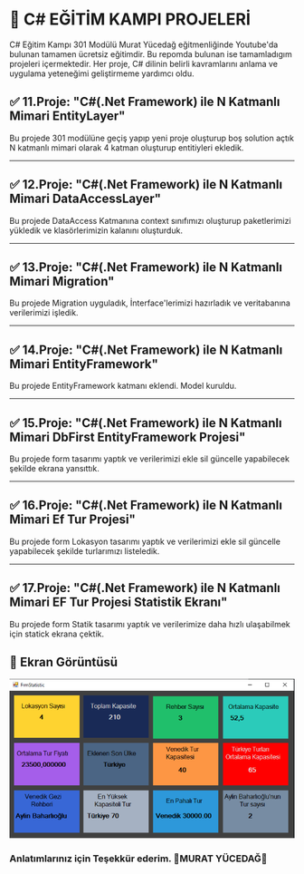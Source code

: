 # 🚀 C# EĞİTİM KAMPI PROJELERİ

C# Eğitim Kampı 301 Modülü Murat Yücedağ eğitmenliğinde Youtube'da bulunan tamamen ücretsiz eğitimdir. Bu repomda bulunan ise tamamladıgım projeleri içermektedir. Her proje, C# dilinin belirli kavramlarını anlama ve uygulama yeteneğimi geliştirmeme yardımcı oldu.

## ✅ 11.Proje: "C#(.Net Framework) ile N Katmanlı Mimari EntityLayer"
Bu projede 301 modülüne geçiş yapıp yeni proje oluşturup boş solution açtık N katmanlı mimari olarak 4 katman oluşturup entitiyleri ekledik.
***

## ✅ 12.Proje: "C#(.Net Framework) ile N Katmanlı Mimari DataAccessLayer"
Bu projede DataAccess Katmanına context sınıfımızı oluşturup paketlerimizi yükledik ve klasörlerimizin kalanını oluşturduk.
***

## ✅ 13.Proje: "C#(.Net Framework) ile N Katmanlı Mimari Migration"
Bu projede Migration uyguladık, İnterface'lerimizi hazırladık ve veritabanına verilerimizi işledik.
***

## ✅ 14.Proje: "C#(.Net Framework) ile N Katmanlı Mimari EntityFramework"
Bu projede EntityFramework katmanı eklendi. Model kuruldu.
***

## ✅ 15.Proje: "C#(.Net Framework) ile N Katmanlı Mimari DbFirst EntityFramework Projesi"
Bu projede form tasarımı yaptık ve verilerimizi ekle sil güncelle yapabilecek şekilde ekrana yansıttık.
***

## ✅ 16.Proje: "C#(.Net Framework) ile N Katmanlı Mimari Ef Tur Projesi"
Bu projede form Lokasyon tasarımı yaptık ve verilerimizi ekle sil güncelle yapabilecek şekilde turlarımızı listeledik.
***

## ✅ 17.Proje: "C#(.Net Framework) ile N Katmanlı Mimari EF Tur Projesi Statistik Ekranı"
Bu projede form Statik tasarımı yaptık ve verilerimize daha hızlı ulaşabilmek için statick ekrana çektik.

## 📸 Ekran Görüntüsü

![image](/3.Case_Readme.PNG)

### Anlatımlarınız için Teşekkür ederim. 👑MURAT YÜCEDAĞ👑
